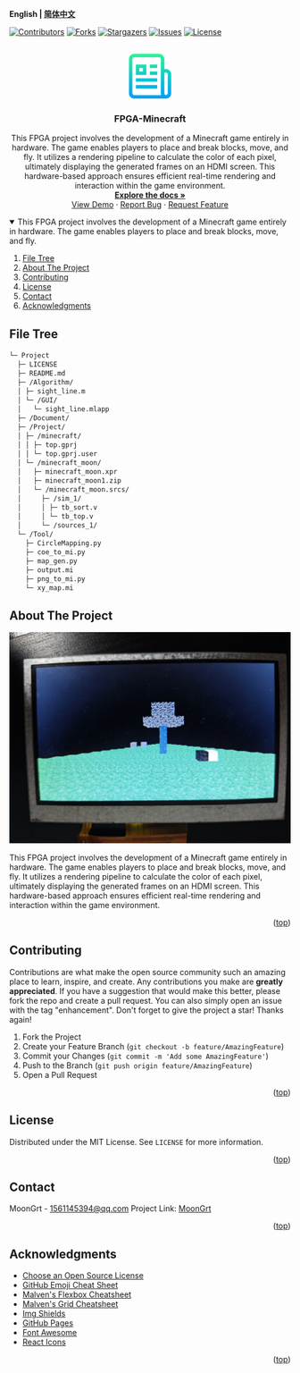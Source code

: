 **English | [简体中文](README_cn.md)**
<div id="top"></div>

[![Contributors][contributors-shield]][contributors-url]
[![Forks][forks-shield]][forks-url]
[![Stargazers][stars-shield]][stars-url]
[![Issues][issues-shield]][issues-url]
[![License][license-shield]][license-url]


<!-- PROJECT LOGO -->
<br />
<div align="center">
    <a href="https://github.com/MoonGrt/FPGA-Minecraft">
    <img src="Document/images/logo.png" alt="Logo" width="80" height="80">
    </a>
<h3 align="center">FPGA-Minecraft</h3>
    <p align="center">
    This FPGA project involves the development of a Minecraft game entirely in hardware. The game enables players to place and break blocks, move, and fly. It utilizes a rendering pipeline to calculate the color of each pixel, ultimately displaying the generated frames on an HDMI screen. This hardware-based approach ensures efficient real-time rendering and interaction within the game environment.
    <br />
    <a href="https://github.com/MoonGrt/FPGA-Minecraft"><strong>Explore the docs »</strong></a>
    <br />
    <a href="https://github.com/MoonGrt/FPGA-Minecraft">View Demo</a>
    ·
    <a href="https://github.com/MoonGrt/FPGA-Minecraft/issues">Report Bug</a>
    ·
    <a href="https://github.com/MoonGrt/FPGA-Minecraft/issues">Request Feature</a>
    </p>
</div>




<!-- CONTENTS -->
<details open>
  <summary>This FPGA project involves the development of a Minecraft game entirely in hardware. The game enables players to place and break blocks, move, and fly. </summary>
  <ol>
    <li><a href="#file-tree">File Tree</a></li>
    <li>
      <a href="#about-the-project">About The Project</a>
      <ul>
      </ul>
    </li>
    <li><a href="#contributing">Contributing</a></li>
    <li><a href="#license">License</a></li>
    <li><a href="#contact">Contact</a></li>
    <li><a href="#acknowledgments">Acknowledgments</a></li>
  </ol>
</details>





<!-- FILE TREE -->
## File Tree

```
└─ Project
  ├─ LICENSE
  ├─ README.md
  ├─ /Algorithm/
  │ ├─ sight_line.m
  │ └─ /GUI/
  │   └─ sight_line.mlapp
  ├─ /Document/
  ├─ /Project/
  │ ├─ /minecraft/
  │ │ ├─ top.gprj
  │ │ └─ top.gprj.user
  │ └─ /minecraft_moon/
  │   ├─ minecraft_moon.xpr
  │   ├─ minecraft_moon1.zip
  │   └─ /minecraft_moon.srcs/
  │     ├─ /sim_1/
  │     │ ├─ tb_sort.v
  │     │ └─ tb_top.v
  │     └─ /sources_1/
  └─ /Tool/
    ├─ CircleMapping.py
    ├─ coe_to_mi.py
    ├─ map_gen.py
    ├─ output.mi
    ├─ png_to_mi.py
    └─ xy_map.mi

```



<!-- ABOUT THE PROJECT -->
## About The Project

![Frame_render](Document/Frame_render.jpg)

This FPGA project involves the development of a Minecraft game entirely in hardware. The game enables players to place and break blocks, move, and fly. It utilizes a rendering pipeline to calculate the color of each pixel, ultimately displaying the generated frames on an HDMI screen. This hardware-based approach ensures efficient real-time rendering and interaction within the game environment.

<p style=" margin-top:0px; margin-bottom:0px; margin-left:0px; margin-right:0px; -qt-block-indent:0; text-indent:0px;">

<p align="right">(<a href="#top">top</a>)</p>



<!-- CONTRIBUTING -->
## Contributing

Contributions are what make the open source community such an amazing place to learn, inspire, and create. Any contributions you make are **greatly appreciated**.
If you have a suggestion that would make this better, please fork the repo and create a pull request. You can also simply open an issue with the tag "enhancement".
Don't forget to give the project a star! Thanks again!
1. Fork the Project
2. Create your Feature Branch (`git checkout -b feature/AmazingFeature`)
3. Commit your Changes (`git commit -m 'Add some AmazingFeature'`)
4. Push to the Branch (`git push origin feature/AmazingFeature`)
5. Open a Pull Request
<p align="right">(<a href="#top">top</a>)</p>



<!-- LICENSE -->
## License

Distributed under the MIT License. See `LICENSE` for more information.
<p align="right">(<a href="#top">top</a>)</p>



<!-- CONTACT -->
## Contact

MoonGrt - 1561145394@qq.com
Project Link: [MoonGrt](https://github.com/MoonGrt/)
<p align="right">(<a href="#top">top</a>)</p>



<!-- ACKNOWLEDGMENTS -->
## Acknowledgments

* [Choose an Open Source License](https://choosealicense.com)
* [GitHub Emoji Cheat Sheet](https://www.webpagefx.com/tools/emoji-cheat-sheet)
* [Malven's Flexbox Cheatsheet](https://flexbox.malven.co/)
* [Malven's Grid Cheatsheet](https://grid.malven.co/)
* [Img Shields](https://shields.io)
* [GitHub Pages](https://pages.github.com)
* [Font Awesome](https://fontawesome.com)
* [React Icons](https://react-icons.github.io/react-icons/search)
<p align="right">(<a href="#top">top</a>)</p>




<!-- MARKDOWN LINKS & IMAGES -->
<!-- https://www.markdownguide.org/basic-syntax/#reference-style-links -->
[contributors-shield]: https://img.shields.io/github/contributors/MoonGrt/FPGA-Minecraft.svg?style=for-the-badge
[contributors-url]: https://github.com/MoonGrt/FPGA-Minecraft/graphs/contributors
[forks-shield]: https://img.shields.io/github/forks/MoonGrt/FPGA-Minecraft.svg?style=for-the-badge
[forks-url]: https://github.com/MoonGrt/FPGA-Minecraft/network/members
[stars-shield]: https://img.shields.io/github/stars/MoonGrt/FPGA-Minecraft.svg?style=for-the-badge
[stars-url]: https://github.com/MoonGrt/FPGA-Minecraft/stargazers
[issues-shield]: https://img.shields.io/github/issues/MoonGrt/FPGA-Minecraft.svg?style=for-the-badge
[issues-url]: https://github.com/MoonGrt/FPGA-Minecraft/issues
[license-shield]: https://img.shields.io/github/license/MoonGrt/FPGA-Minecraft.svg?style=for-the-badge
[license-url]: https://github.com/MoonGrt/FPGA-Minecraft/blob/master/LICENSE

